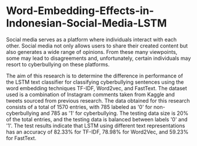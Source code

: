 # Word-Embedding-Effects-in-Indonesian-Social-Media-LSTM

Social media serves as a platform where individuals interact with each other. Social media not only allows users to share their created content but also generates a wide range of opinions. From these many viewpoints, some may lead to disagreements and, unfortunately, certain individuals may resort to cyberbullying on these platforms. 

The aim of this research is to determine the difference in performance of the LSTM text classifier for classifying cyberbullying sentences using the word embedding techniques TF-IDF, Word2vec, and FastText. The dataset used is a combination of Instagram comments taken from Kaggle and tweets sourced from previous research. The data obtained for this research consists of a total of 1570 entries, with 785 labeled as '0' for non-cyberbullying and 785 as '1' for cyberbullying. The testing data size is 20% of the total entries, and the testing data is balanced between labels '0' and '1'. The test results indicate that LSTM using different text representations has an accuracy of 82.33% for TF-IDF, 78.98% for Word2Vec, and 59.23% for FastText.
